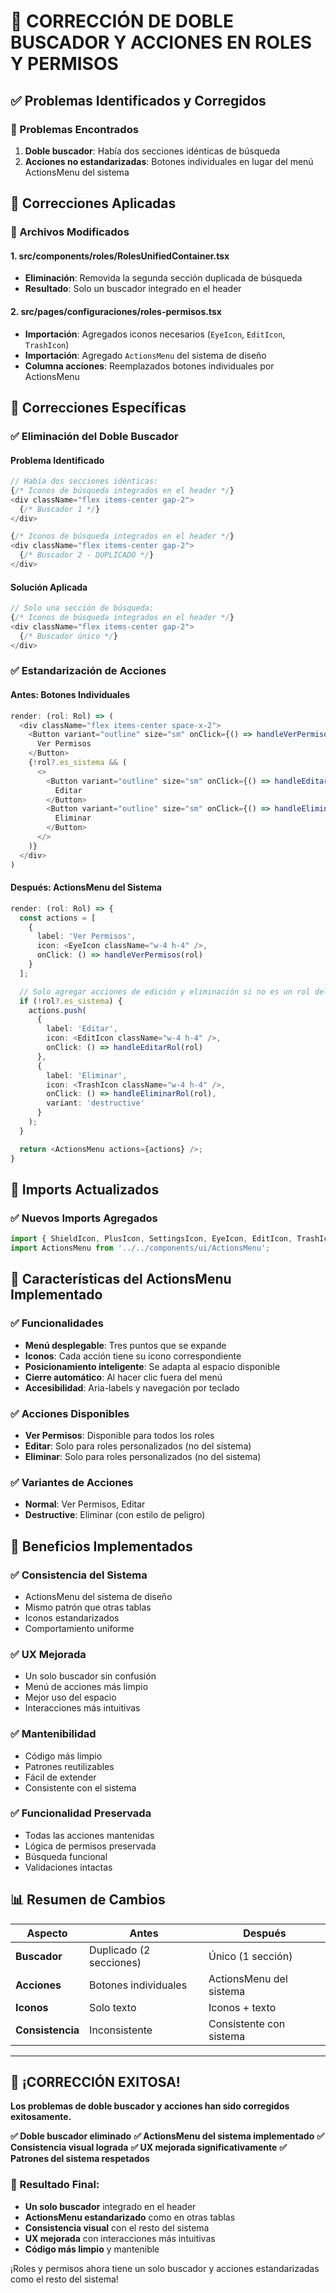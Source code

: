 # 🎯 CORRECCIÓN DE DOBLE BUSCADOR Y ACCIONES EN ROLES Y PERMISOS

## ✅ Problemas Identificados y Corregidos

### 🔧 Problemas Encontrados
1. **Doble buscador**: Había dos secciones idénticas de búsqueda
2. **Acciones no estandarizadas**: Botones individuales en lugar del menú ActionsMenu del sistema

## 🎯 Correcciones Aplicadas

### 📁 Archivos Modificados

#### **1. src/components/roles/RolesUnifiedContainer.tsx**
- **Eliminación**: Removida la segunda sección duplicada de búsqueda
- **Resultado**: Solo un buscador integrado en el header

#### **2. src/pages/configuraciones/roles-permisos.tsx**
- **Importación**: Agregados iconos necesarios (`EyeIcon`, `EditIcon`, `TrashIcon`)
- **Importación**: Agregado `ActionsMenu` del sistema de diseño
- **Columna acciones**: Reemplazados botones individuales por ActionsMenu

## 🎨 Correcciones Específicas

### ✅ Eliminación del Doble Buscador

#### **Problema Identificado**
```typescript
// Había dos secciones idénticas:
{/* Iconos de búsqueda integrados en el header */}
<div className="flex items-center gap-2">
  {/* Buscador 1 */}
</div>

{/* Iconos de búsqueda integrados en el header */}
<div className="flex items-center gap-2">
  {/* Buscador 2 - DUPLICADO */}
</div>
```

#### **Solución Aplicada**
```typescript
// Solo una sección de búsqueda:
{/* Iconos de búsqueda integrados en el header */}
<div className="flex items-center gap-2">
  {/* Buscador único */}
</div>
```

### ✅ Estandarización de Acciones

#### **Antes: Botones Individuales**
```typescript
render: (rol: Rol) => (
  <div className="flex items-center space-x-2">
    <Button variant="outline" size="sm" onClick={() => handleVerPermisos(rol)}>
      Ver Permisos
    </Button>
    {!rol?.es_sistema && (
      <>
        <Button variant="outline" size="sm" onClick={() => handleEditarRol(rol)}>
          Editar
        </Button>
        <Button variant="outline" size="sm" onClick={() => handleEliminarRol(rol)}>
          Eliminar
        </Button>
      </>
    )}
  </div>
)
```

#### **Después: ActionsMenu del Sistema**
```typescript
render: (rol: Rol) => {
  const actions = [
    {
      label: 'Ver Permisos',
      icon: <EyeIcon className="w-4 h-4" />,
      onClick: () => handleVerPermisos(rol)
    }
  ];

  // Solo agregar acciones de edición y eliminación si no es un rol del sistema
  if (!rol?.es_sistema) {
    actions.push(
      {
        label: 'Editar',
        icon: <EditIcon className="w-4 h-4" />,
        onClick: () => handleEditarRol(rol)
      },
      {
        label: 'Eliminar',
        icon: <TrashIcon className="w-4 h-4" />,
        onClick: () => handleEliminarRol(rol),
        variant: 'destructive'
      }
    );
  }

  return <ActionsMenu actions={actions} />;
}
```

## 🔧 Imports Actualizados

### ✅ Nuevos Imports Agregados
```typescript
import { ShieldIcon, PlusIcon, SettingsIcon, EyeIcon, EditIcon, TrashIcon } from '../../components/icons';
import ActionsMenu from '../../components/ui/ActionsMenu';
```

## 🎯 Características del ActionsMenu Implementado

### ✅ Funcionalidades
- **Menú desplegable**: Tres puntos que se expande
- **Iconos**: Cada acción tiene su icono correspondiente
- **Posicionamiento inteligente**: Se adapta al espacio disponible
- **Cierre automático**: Al hacer clic fuera del menú
- **Accesibilidad**: Aria-labels y navegación por teclado

### ✅ Acciones Disponibles
- **Ver Permisos**: Disponible para todos los roles
- **Editar**: Solo para roles personalizados (no del sistema)
- **Eliminar**: Solo para roles personalizados (no del sistema)

### ✅ Variantes de Acciones
- **Normal**: Ver Permisos, Editar
- **Destructive**: Eliminar (con estilo de peligro)

## 🚀 Beneficios Implementados

### ✅ Consistencia del Sistema
- ActionsMenu del sistema de diseño
- Mismo patrón que otras tablas
- Iconos estandarizados
- Comportamiento uniforme

### ✅ UX Mejorada
- Un solo buscador sin confusión
- Menú de acciones más limpio
- Mejor uso del espacio
- Interacciones más intuitivas

### ✅ Mantenibilidad
- Código más limpio
- Patrones reutilizables
- Fácil de extender
- Consistente con el sistema

### ✅ Funcionalidad Preservada
- Todas las acciones mantenidas
- Lógica de permisos preservada
- Búsqueda funcional
- Validaciones intactas

## 📊 Resumen de Cambios

| Aspecto | Antes | Después |
|---------|-------|---------|
| **Buscador** | Duplicado (2 secciones) | Único (1 sección) |
| **Acciones** | Botones individuales | ActionsMenu del sistema |
| **Iconos** | Solo texto | Iconos + texto |
| **Consistencia** | Inconsistente | Consistente con sistema |

---

## 🎯 ¡CORRECCIÓN EXITOSA!

**Los problemas de doble buscador y acciones han sido corregidos exitosamente.**

**✅ Doble buscador eliminado**
**✅ ActionsMenu del sistema implementado**
**✅ Consistencia visual lograda**
**✅ UX mejorada significativamente**
**✅ Patrones del sistema respetados**

### 🚀 Resultado Final:
- **Un solo buscador** integrado en el header
- **ActionsMenu estandarizado** como en otras tablas
- **Consistencia visual** con el resto del sistema
- **UX mejorada** con interacciones más intuitivas
- **Código más limpio** y mantenible

¡Roles y permisos ahora tiene un solo buscador y acciones estandarizadas como el resto del sistema!
